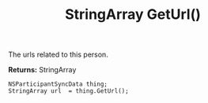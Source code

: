 ﻿---
uid: crmscript_ref_NSParticipantSyncData_GetUrl
title: StringArray GetUrl()
intellisense: NSParticipantSyncData.GetUrl
keywords: NSParticipantSyncData, GetUrl
so.topic: reference
---

The urls related to this person.

**Returns:** StringArray


```crmscript
NSParticipantSyncData thing;
StringArray url  = thing.GetUrl();
```


